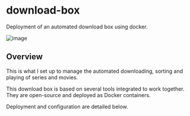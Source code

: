 # download-box

Deployment of an automated download box using docker.

![image](https://user-images.githubusercontent.com/77978931/222267317-6fdcfc7d-6e74-48ba-827d-9d8b5aa9b9ab.png)

## Overview

This is what I set up to manage the automated downloading, sorting and playing of series and movies.

This download box is based on several tools integrated to work together. They are open-source and deployed as Docker containers.

Deployment and configuration are detailed below.



